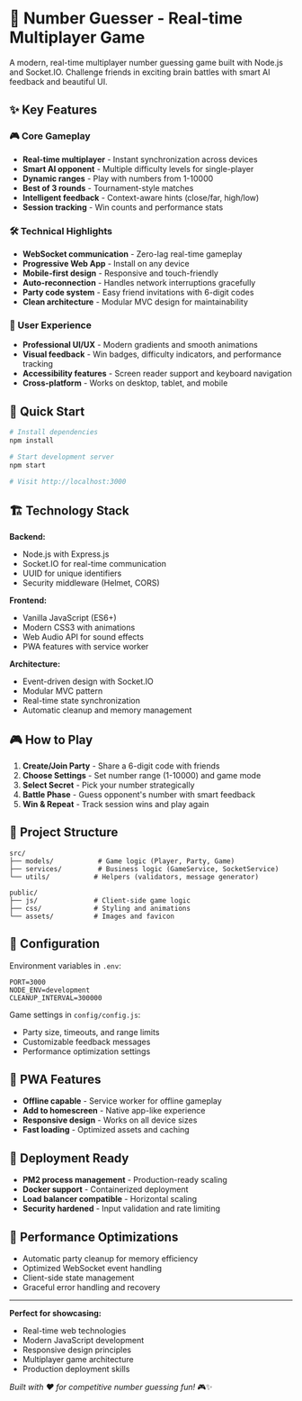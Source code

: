 # 🎯 Number Guesser - Real-time Multiplayer Game

A modern, real-time multiplayer number guessing game built with Node.js and Socket.IO. Challenge friends in exciting brain battles with smart AI feedback and beautiful UI.

## ✨ Key Features

### 🎮 Core Gameplay
- **Real-time multiplayer** - Instant synchronization across devices
- **Smart AI opponent** - Multiple difficulty levels for single-player
- **Dynamic ranges** - Play with numbers from 1-10000
- **Best of 3 rounds** - Tournament-style matches
- **Intelligent feedback** - Context-aware hints (close/far, high/low)
- **Session tracking** - Win counts and performance stats

### 🛠️ Technical Highlights
- **WebSocket communication** - Zero-lag real-time gameplay
- **Progressive Web App** - Install on any device
- **Mobile-first design** - Responsive and touch-friendly
- **Auto-reconnection** - Handles network interruptions gracefully  
- **Party code system** - Easy friend invitations with 6-digit codes
- **Clean architecture** - Modular MVC design for maintainability

### 🎨 User Experience
- **Professional UI/UX** - Modern gradients and smooth animations
- **Visual feedback** - Win badges, difficulty indicators, and performance tracking
- **Accessibility features** - Screen reader support and keyboard navigation
- **Cross-platform** - Works on desktop, tablet, and mobile

## 🚀 Quick Start

```bash
# Install dependencies
npm install

# Start development server
npm start

# Visit http://localhost:3000
```

## 🏗️ Technology Stack

**Backend:**
- Node.js with Express.js
- Socket.IO for real-time communication
- UUID for unique identifiers
- Security middleware (Helmet, CORS)

**Frontend:**
- Vanilla JavaScript (ES6+)
- Modern CSS3 with animations
- Web Audio API for sound effects
- PWA features with service worker

**Architecture:**
- Event-driven design with Socket.IO
- Modular MVC pattern
- Real-time state synchronization
- Automatic cleanup and memory management

## 🎮 How to Play

1. **Create/Join Party** - Share a 6-digit code with friends
2. **Choose Settings** - Set number range (1-10000) and game mode
3. **Select Secret** - Pick your number strategically  
4. **Battle Phase** - Guess opponent's number with smart feedback
5. **Win & Repeat** - Track session wins and play again

## 📁 Project Structure

```
src/
├── models/           # Game logic (Player, Party, Game)
├── services/         # Business logic (GameService, SocketService)
└── utils/           # Helpers (validators, message generator)

public/
├── js/              # Client-side game logic
├── css/             # Styling and animations  
└── assets/          # Images and favicon
```

## 🔧 Configuration

Environment variables in `.env`:
```env
PORT=3000
NODE_ENV=development
CLEANUP_INTERVAL=300000
```

Game settings in `config/config.js`:
- Party size, timeouts, and range limits
- Customizable feedback messages
- Performance optimization settings

## 📱 PWA Features

- **Offline capable** - Service worker for offline gameplay
- **Add to homescreen** - Native app-like experience
- **Responsive design** - Works on all device sizes
- **Fast loading** - Optimized assets and caching

## 🚀 Deployment Ready

- **PM2 process management** - Production-ready scaling
- **Docker support** - Containerized deployment
- **Load balancer compatible** - Horizontal scaling
- **Security hardened** - Input validation and rate limiting

## 🎯 Performance Optimizations

- Automatic party cleanup for memory efficiency
- Optimized WebSocket event handling  
- Client-side state management
- Graceful error handling and recovery

---

**Perfect for showcasing:**
- Real-time web technologies
- Modern JavaScript development
- Responsive design principles  
- Multiplayer game architecture
- Production deployment skills

*Built with ❤️ for competitive number guessing fun!* 🎮✨